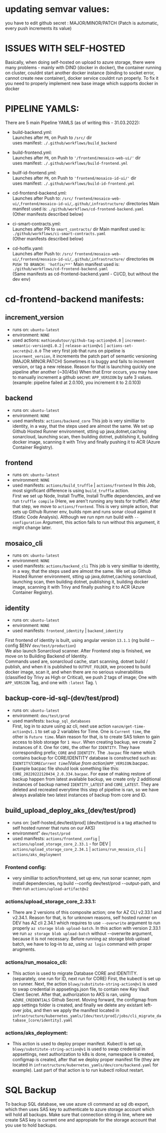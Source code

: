 # updating semvar values:
you have to edit github secret : MAJOR/MINOR/PATCH (Patch is automatic, every push increments its value)

# ISSUES WITH SELF-HOSTED
Basically, when doing self-hosted on upload to azure storage, there were many problems - mainly with DIND (docker in docker), the container running on cluster, couldnt start
another docker instance (binding to socket error, cannot create new container), docker service couldnt run properly.
To fix it you need to properly implement new base image which supports docker in docker
# PIPELINE YAMLS:
There are 5 main Pipeline YAMLS (as of writing this - 31.03.2022):

- build-backend.yml: \
Launches after `PR`, on Push to `/src/` dir \
uses manifest: `./.github/workflows/build_backend`

- build-frontend.yml: \
Launches after `PR`, on Push to `'/frontend/mosaico-web-ui/'` dir \
uses manifest: `./.github/workflows/build-frontend.yml` 

- builf-id-frontend.yml: \
Launches after `PR`, on Push to `'frontend/mosaico-id-ui/'` dir \
uses manifest: `./.github/workflows/build-id-frontend.yml`

- cd-frontend-backend.yml: \
Launches after Push to: `/src/` `frontend/mosaico-web-ui/`,`frontend/mosaico-id-ui/`,`.github/`,`infrastructure/` directories
Main manifest used is: `./github/workflows/cd-frontend-backend.yaml` \
(Other manifests described below)

- ci-smart-contracts.yml: \
Launches after PR to `smart_contracts/` dir 
Main manifest used is: `./github/workflows/ci-smart-contracts.yaml` \
(Other manifests described below)

- cd-hotfix.yaml: \
Launches after Push to: `/src/` `frontend/mosaico-web-ui/`,`frontend/mosaico-id-ui/`,`.github/`,`infrastructure/` directories
`ON PUSH TO BRANCH: 'hotfix/**'`
Main manifest used is: `./github/workflows/cd-frontend-backend.yaml` \
(Same manifests as cd-frontend-backend.yaml - CI/CD, but without the dev env)

# cd-frontend-backend manifests:
## increment_version
- runs on: `ubuntu-latest`
- environment: `NONE`
- used actions: `mathieudutour/github-tag-action@v6.0` | `increment-semantic-version@1.0.2` | `release-action@v1` | `actions-set-secret@v2.0.0`
The very first job that runs on pipeline is `incerment_version`, it increments the patch part of semantic versioning (MAJOR.MINOR.PATCH)
Sometimes it is buggy and fails to increment version, or tag a new release. Reason for that is launching quickly one pipeline after another (~30/45s)
When that Error occurs, you may have to manually increment a github secret: `APP_VERSION` by safe 3 values. (example: pipeline failed at 2.0.100, you increment it to 2.0.103)

## backend
- runs on: `ubuntu-latest`
- environment: `NONE`
- used manifests: `actions/backend_core` 
This job is very similliar to identity, in a way, that the steps used are almost the same. We set up Github Hosted Runner environment, stting up java,dotnet,caching sonarcloud, launching scan, then building dotnet, publishing it, building docker image, scanning it with Trivy and finally pushing it to ACR (Azure Container Registry).

## frontend
- runs on: `ubuntu-latest`
- environment: `NONE`
- used manifests: `actions/build_truffle` | `actions/frontend`
In this Job, most significant difference is using `build_truffle` action. \
First we set up Node, Install Truffle, Install Truffle dependencies, and we run `truffle compile` (Here, we aren't running any tests for truffle!).
After that step, we move to `actions/frontend`. This is very simple action, that sets up Github Runner env, builds npm and runs sonar cloud against it (Static Code Analysis). Although we run npm run build with `--configuration` Argument, this action fails to run without this argument, it might change later.

## mosaico_cli
- runs on: `ubuntu-latest`
- environment: `NONE`
- used manifests: `actions/backend_cli`
This job is very similliar to identity, in a way, that the steps used are almost the same. We set up Github Hosted Runner environment, stting up java,dotnet,caching sonarcloud, launching scan, then building dotnet, publishing it, building docker image, scanning it with Trivy and finally pushing it to ACR (Azure Container Registry).

## identity
- runs on: `ubuntu-latest`
- environment: `NONE`
- used manifests: `frontend_identity` | `backend_identity` 

First frontend of identity is built, using angular version `13.1.1` (ng build --config $ENV `dev/test/production`)\
We also launch Sonarcloud scanner. After Frontend step is finished, we move on to Building Backend of Identity. \
Commands used are, sonarcloud cache, start scanning, dotnet build / publish, and when it is published to `OUTPUT_FOLDER`, we proceed to build docker image, scan it, and when there are no serious vulnerabilities (classified by Trivy as High or Critical), we push 2 tags of image; One with `APP_VERSION` Tag, and one with `:latest` Tag. \

## backup-core-id-sql-(dev/test/prod)
- runs on: `ubuntu-latest`
- environment: `dev/test/prod`
- used manifests: `backup_sql_databases` \
First, log in to azure using az cli, next use action `nanzm/get-time-action@v1.1` to set up 2 variables for Time. One is `Current time`, the other is `Future time`. Main reason for that, is to create SAS token to gain access to blob storage for `1 Hour`. When creating backup, we create 2 instances of it. One for `CORE`, the other for `IDENTITY`. They have corresponding prefix; `CORE` and `IDENTITY`. The `.bacpac` file name which contains backup for CORE/IDENTITY database is constructed such as: 
`IDENTITY`/`CORE`_`Current time`(Value from action)_`APP_VERSION`.bacpac.
Example bacpac file should look something like this: `CORE_20220222120434_2.0.334.bacpac`.
For ease of making restore of backup happen from latest available backup, we create only 2 additional instances of backup named `IDENTITY_LATEST` and `CORE_LATEST`.
They are deleted and recreated everytime this step of pipeline is ran, so we have always available two latest instances of backup from core and ID.

## build_upload_deploy_aks_(dev/test/prod)
- runs on: [self-hosted,dev/test/prod] (dev/test/prod is a tag attached to self hosted runner that runs on our AKS)
- environment" `dev/test/prod`
- used manifests: `actions/frontend_config` | `actions/upload_storage_core_2.33.1` - for DEV | `actions/upload_storage_core_2.34.1` | `actions/run_mosaico_cli` | `actions/aks_deployment`

### Frontend config:
- very similliar to action/frontend, set up env, run sonar scanner, npm install dependencies, ng build --config dev/test/prod --output-path, and then run `actions/upload-artifact@v2`

### actions/upload_storage_core_2.33.1:
- There are 2 versions of this composite action; one for AZ CLI v2.33.1 and v2.34.1. Reason for that, is for unknown reasons, self hosted runner on DEV has AZ cli 2.34.1 which requires to use `--overwrite` argument to run properly `az storage blob upload-batch`. In this action with version 2.33.1 we run `az storage blob upload-batch` without --overwrite argument, because it is not necessary. Before running az storage blob upload batch, we have to log-in to az, using `az login` command with proper arugments.

### actions/run_mosaico_cli:
- This action is used to migrate Database CORE and IDENTITY. (separately, one run for ID, next run for CORE)
First, the kubectl is set up on runner. Next, the action `bluwy/substitute-string-action@v1` is used to swap credential in appsetings.json file, to contain new Key Vault Client Secret. After that, authorization to AKS is ran, using `AZURE_CREDENTIALS` Github Secret. Moving forward, the configmap from app settings folder is created, and finally we delete any existant left-over jobs, and then we apply the manifest located in `infrastructure/kubernetes_yamls/[dev/test/prod]/jobs/cli_migrate_database_[core/identity].yaml`

### actions/aks_deployment:
- This action is used to deploy proper manifest.
Kubectl is set up, `bluwy/substitute-string-action@v1` is used to swap credential in appsettings, next authorization to k8s is done, namespace is created, configmap is created, after that we deploy proper manifest file (they are located in `infrastructure/kubernetes_yamls/dev/core/backend.yaml` for example). Last part of that action
is to run kubectl rollout restart.

# SQL Backup
To backup SQL database, we use azure cli command az sql db export, which then uses SAS key to authenticate to azure storage account which will hold all backups.
Make sure that connection string in line, where we create SAS key is current one and appropiate for the storage account that you use to hold backups.


